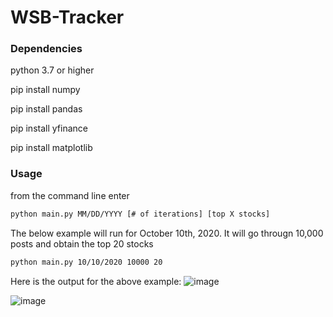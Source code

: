 # WSB-Tracker

### Dependencies 
python 3.7 or higher

pip install numpy

pip install pandas

pip install yfinance

pip install matplotlib

### Usage

from the command line enter 
```bash 
python main.py MM/DD/YYYY [# of iterations] [top X stocks]
```

The below example will run for October 10th, 2020. It will go througn 10,000 posts and obtain the top 20 stocks
```bash
python main.py 10/10/2020 10000 20
```

Here is the output for the above example:
![image](https://user-images.githubusercontent.com/52977770/147697811-2fb3e8e1-3d7b-491c-bc52-c79b2e135b97.png)


![image](https://user-images.githubusercontent.com/52977770/147697833-bff653e2-55a7-44da-af48-c8e4d19b4da0.png)
